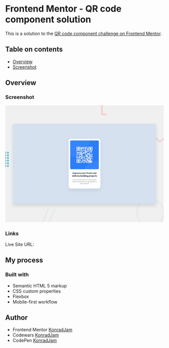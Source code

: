 # Frontend Mentor - QR code component solution

This is a solution to the [QR code component challenge on Frontend Mentor](https://www.frontendmentor.io/challenges/qr-code-component-iux_sIO_H).

## Table on contents 

- [Overview](#overview)
 - [Screenshot](#screenshot)

## Overview

### Screenshot

![](./preview.jpg)

### Links

Live Site URL:

## My process

### Built with

- Semantic HTML 5 markup
- CSS custom properties
- Flexbox
- Mobile-first workflow

## Author

- Frontend Mentor [KonradJam](https://www.frontendmentor.io/profile/KonradJam)
- Codewars [KonradJam](https://www.codewars.com/users/KonradJam)
- CodePen [KonradJam](https://codepen.io/acidburnpl)